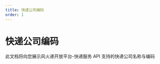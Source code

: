```yaml
---
title: 快递公司编码
order: 1
---
```


# 快递公司编码

此文档将向您展示风火递开放平台-快递服务 API 支持的快递公司名称与编码

<code src='./code/ExpressCode.jsx' preview />
